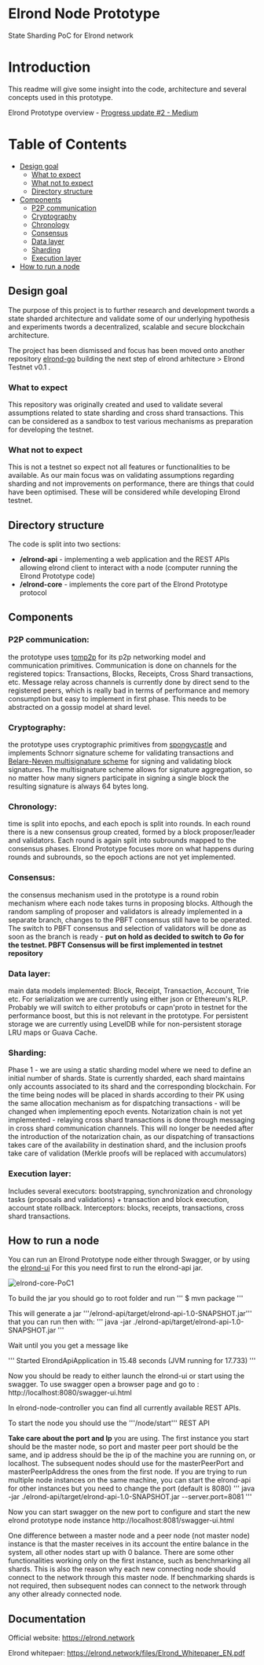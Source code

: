 # Elrond Node Prototype
State Sharding PoC for Elrond network

# Introduction
This readme will give some insight into the code, architecture and several
concepts used in this prototype.

Elrond Prototype overview - [Progress update #2 - Medium](https://medium.com/elrondnetwork/elrond-prototype-progress-update-2-44202c3c2ef2)

# Table of Contents

-   [Design goal](#design-goal)
    - [What to expect](#what-to-expect)
    - [What not to expect](#what-not-to-expect)
    - [Directory structure](#directory-structure)
-   [Components](#components)
    - [P2P communication](#P2P-communication)
    - [Cryptography](#cryptography)
    - [Chronology](#chronology)
    - [Consensus](#consensus)
    - [Data layer](#data-layer)
    - [Sharding](#sharding)
    - [Execution layer](#execution-layer)
-   [How to run a node](#how-to-run-a-node)

## Design goal
The purpose of this project is to further research and development twords a state sharded architecture and validate some of our underlying hypothesis and experiments twords a decentralized, scalable and secure blockchain architecture.

The project has been dismissed and focus has been moved onto another repository [elrond-go](https://github.com/ElrondNetwork/elrond-go)
building the next step of elrond arhitecture &gt; Elrond Testnet v0.1 .

### What to expect
This repository was originally created and used to validate several
assumptions related to state sharding and cross shard transactions.
This can be considered as a sandbox to test various mechanisms as
preparation for developing the testnet.

### What not to expect
This is not a testnet so expect not all features or functionalities to
be available. As our main focus was on validating assumptions regarding
sharding and not improvements on performance, there are things that could
have been optimised. These will be considered while developing Elrond testnet.

## Directory structure
The code is split into two sections:
- **/elrond-api** - implementing a web application and the REST APIs allowing elrond
client to interact with a node (computer running the Elrond Prototype code)
- **/elrond-core** - implements the core part of the Elrond Prototype protocol

## Components
### P2P communication: 
the prototype uses [tomp2p](https://github.com/tomp2p) for
its p2p networking model and communication primitives. Communication is done
on channels for the registered topics: Transactions, Blocks, Receipts,
Cross Shard transactions, etc. Message relay across channels is currently done by direct
send to the registered peers, which is really bad in terms of performance
and memory consumption but easy to implement in first phase. This needs to
be abstracted on a gossip model at shard level.
### Cryptography: 
the prototype uses cryptographic primitives from
[spongycastle](https://github.com/rtyley/spongycastle) and implements Schnorr
signature scheme for validating transactions and [Belare-Neven multisignature
scheme](https://cseweb.ucsd.edu/~mihir/papers/multisignatures-ccs.pdf) for
signing and validating block signatures. The multisignature scheme allows
for signature aggregation, so no matter how many signers participate in
signing a single block the resulting signature is always 64 bytes long.
### Chronology: 
time is split into epochs, and each epoch is split into
rounds. In each round there is a new consensus group created, formed by a
block proposer/leader and validators. Each round is again split into subrounds
mapped to the consensus phases. Elrond Prototype focuses more on what happens
during rounds and subrounds, so the epoch actions are not yet implemented.
### Consensus: 
the consensus mechanism used in the prototype is a round robin
mechanism where each node takes turns in proposing blocks. Although the random
sampling of proposer and validators is already implemented in a separate branch,
changes to the PBFT consensus still have to be operated. The switch to PBFT consensus and selection
of validators will be done as soon as the branch is ready - **put on hold as
decided to switch to *Go* for the testnet. PBFT Consensus will be first implemented
in testnet repository**
### Data layer: 
main data models implemented: Block, Receipt, Transaction, Account,
Trie etc. For serialization we are currently using either json or Ethereum's RLP.
Probably we will switch to either protobufs or capn'proto in testnet for the performance
boost, but this is not relevant in the prototype. For persistent storage we are currently using LevelDB
while for non-persistent storage LRU maps or Guava Cache.
### Sharding: 
Phase 1 - we are using a static sharding model where we
need to define an initial number of shards. State is currently sharded, each
shard maintains only accounts associated to its shard and the corresponding blockchain.
For the time being nodes will be placed in shards according to their PK using the
same allocation mechanism as for dispatching transactions - will be changed when implementing
epoch events. Notarization chain is not yet implemented - relaying cross shard transactions
is done through messaging in cross shard communication channels. This will no longer be needed
after the introduction of the notarization chain, as our dispatching of transactions takes care
of the availability in destination shard, and the inclusion proofs take care of
validation (Merkle proofs will be replaced with accumulators)
### Execution layer: 
Includes several executors: bootstrapping, synchronization and chronology tasks
(proposals and validations) + transaction and block execution, account state rollback.
Interceptors: blocks, receipts, transactions, cross shard transactions.

## How to run a node
You can run an Elrond Prototype node either through Swagger, or by using the
[elrond-ui](https://github.com/ElrondNetwork/elrond-ui)
For this you need first to run the elrond-api jar.

![elrond-core-PoC1](https://i.imgur.com/SrFoOqu.png)

To build the jar you should go to root folder and run
'''
$ mvn package
'''

This will generate a jar '''/elrond-api/target/elrond-api-1.0-SNAPSHOT.jar''' that you can run
then with:
'''
java -jar ./elrond-api/target/elrond-api-1.0-SNAPSHOT.jar
'''

Wait until you you get a message like

'''
Started ElrondApiApplication in 15.48 seconds (JVM running for 17.733)
'''

Now you should be ready to either launch the elrond-ui or start using the swagger.
To use swagger open a browser page and go to : http://localhost:8080/swagger-ui.html

In elrond-node-controller you can find all currently available REST APIs.

To start the node you should use the '''/node/start''' REST API

**Take care about the port and Ip** you are using. The first instance you start should be the master node, so
port and master peer port should be the same, and ip address should be the ip of the machine you are running
on, or localhost. The subsequent nodes should use for the masterPeerPort and masterPeerIpAddress
the ones from the first node. If you are trying to run multiple node instances on the same machine,
you can start the elrond-api for other instances but you need to change the port (default is 8080)
'''
java -jar ./elrond-api/target/elrond-api-1.0-SNAPSHOT.jar --server.port=8081
'''

Now you can start swagger on the new port to configure and start the new elrond prototype node instance
http://localhost:8081/swagger-ui.html

One difference between a master node and a peer node (not master node) instance is that the master receives
in its account the entire balance in the system, all other nodes start up with 0 balance.
There are some other functionalities working only on the first instance, such as benchmarking
all shards. This is also the reason why each new connecting node should connect to the network
through this master node. If benchmarking shards is not required, then subsequent nodes can
connect to the network through any other already connected node.

## Documentation
Official website: https://elrond.network

Elrond whitepaer: https://elrond.network/files/Elrond_Whitepaper_EN.pdf
